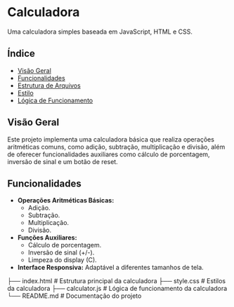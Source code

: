 # Calculadora

Uma calculadora simples baseada em JavaScript, HTML e CSS.

## Índice

- [Visão Geral](#visão-geral)
- [Funcionalidades](#funcionalidades)
- [Estrutura de Arquivos](#estrutura-de-arquivos)
- [Estilo](#estilo)
- [Lógica de Funcionamento](#lógica-de-funcionamento)

## Visão Geral

Este projeto implementa uma calculadora básica que realiza operações aritméticas comuns, como adição, subtração, multiplicação e divisão, além de oferecer funcionalidades auxiliares como cálculo de porcentagem, inversão de sinal e um botão de reset.

## Funcionalidades

- **Operações Aritméticas Básicas:**
  - Adição.
  - Subtração.
  - Multiplicação.
  - Divisão.
- **Funções Auxiliares:**
  - Cálculo de porcentagem.
  - Inversão de sinal (+/-).
  - Limpeza do display (C).
- **Interface Responsiva:** Adaptável a diferentes tamanhos de tela.

├── index.html      # Estrutura principal da calculadora
├── style.css       # Estilos da calculadora
├── calculator.js   # Lógica de funcionamento da calculadora
└── README.md       # Documentação do projeto

